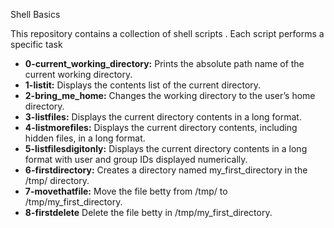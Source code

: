  Shell Basics

This repository contains a collection of shell scripts . Each script performs a specific task


- **0-current_working_directory:** Prints the absolute path name of the current working directory.
- **1-listit:** Displays the contents list of the current directory.
- **2-bring_me_home:** Changes the working directory to the user’s home directory.
- **3-listfiles:** Displays the current directory contents in a long format.
- **4-listmorefiles:** Displays the current directory contents, including hidden files, in a long format.
- **5-listfilesdigitonly:** Displays the current directory contents in a long format with user and group IDs displayed numerically.
- **6-firstdirectory:** Creates a directory named my_first_directory in the /tmp/ directory.
- **7-movethatfile:** Move the file betty from /tmp/ to /tmp/my_first_directory.
- **8-firstdelete** Delete the file betty in /tmp/my_first_directory.
